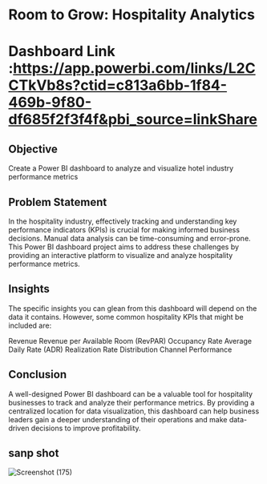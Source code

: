 
# Room to Grow: Hospitality Analytics 
# Dashboard Link :https://app.powerbi.com/links/L2CCTkVb8s?ctid=c813a6bb-1f84-469b-9f80-df685f2f3f4f&pbi_source=linkShare

## Objective

Create a Power BI dashboard to analyze and visualize hotel industry performance metrics

## Problem Statement

In the hospitality industry, effectively tracking and understanding key performance indicators (KPIs) is crucial for making informed business decisions. Manual data analysis can be time-consuming and error-prone.
This Power BI dashboard project aims to address these challenges by providing an interactive platform to visualize and analyze hospitality performance metrics.

## Insights

The specific insights you can glean from this dashboard will depend on the data it contains. However, some common hospitality KPIs that might be included are:

Revenue
Revenue per Available Room (RevPAR)
Occupancy Rate
Average Daily Rate (ADR)
Realization Rate
Distribution Channel Performance

## Conclusion

A well-designed Power BI dashboard can be a valuable tool for hospitality businesses to track and analyze their performance metrics.
By providing a centralized location for data visualization,  this dashboard can help business leaders gain a deeper understanding of their operations and make data-driven decisions to improve profitability.

## sanp shot

![Screenshot (175)](https://github.com/Sarodetejas1412/Power-bi-Projects-/assets/151424883/f992f3f2-19b7-4fb7-b600-c531bc9826a1)



